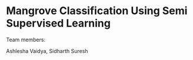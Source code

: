# Mangrove Classification Using Semi Supervised Learning 

Team members:

Ashlesha Vaidya, Sidharth Suresh
